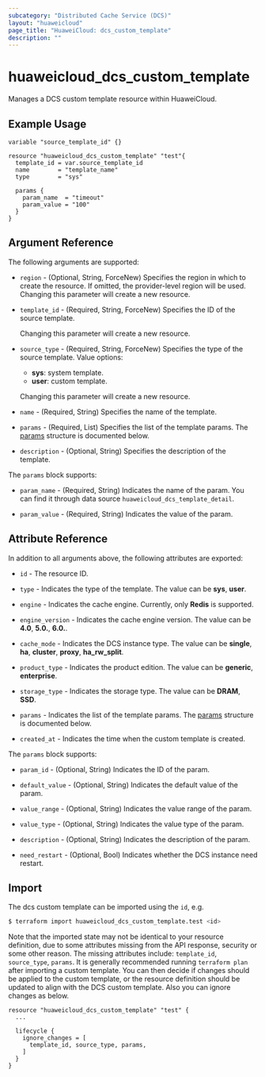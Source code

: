 ```yaml
---
subcategory: "Distributed Cache Service (DCS)"
layout: "huaweicloud"
page_title: "HuaweiCloud: dcs_custom_template"
description: ""
---
```


# huaweicloud_dcs_custom_template

Manages a DCS custom template resource within HuaweiCloud.

## Example Usage

```hcl
variable "source_template_id" {}

resource "huaweicloud_dcs_custom_template" "test"{
  template_id = var.source_template_id
  name        = "template_name"
  type        = "sys"

  params {
    param_name  = "timeout"
    param_value = "100"
  }
}
```

## Argument Reference

The following arguments are supported:

* `region` - (Optional, String, ForceNew) Specifies the region in which to create the resource.
  If omitted, the provider-level region will be used. Changing this parameter will create a new resource.

* `template_id` - (Required, String, ForceNew) Specifies the ID of the source template.

  Changing this parameter will create a new resource.

* `source_type` - (Required, String, ForceNew) Specifies the type of the source template. Value options:
  + **sys**: system template.
  + **user**: custom template.

  Changing this parameter will create a new resource.

* `name` - (Required, String) Specifies the name of the template.

* `params` - (Required, List) Specifies the list of the template params.
The [params](#CustomTemplate_Param) structure is documented below.

* `description` - (Optional, String) Specifies the description of the template.

<a name="CustomTemplate_Param"></a>
The `params` block supports:

* `param_name` - (Required, String) Indicates the name of the param. You can find it through data source
  `huaweicloud_dcs_template_detail`.

* `param_value` - (Required, String) Indicates the value of the param.

## Attribute Reference

In addition to all arguments above, the following attributes are exported:

* `id` - The resource ID.

* `type` - Indicates the type of the template. The value can be **sys**, **user**.

* `engine` - Indicates the cache engine. Currently, only **Redis** is supported.

* `engine_version` - Indicates the cache engine version. The value can be **4.0**, **5.0.**, **6.0.**.

* `cache_mode` - Indicates the DCS instance type. The value can be **single**, **ha**, **cluster**, **proxy**,
  **ha_rw_split**.

* `product_type` - Indicates the product edition. The value can be **generic**, **enterprise**.

* `storage_type` - Indicates the storage type. The value can be **DRAM**, **SSD**.

* `params` - Indicates the list of the template params.
  The [params](#CustomTemplate_Param) structure is documented below.

* `created_at` - Indicates the time when the custom template is created.

<a name="CustomTemplate_Param"></a>
The `params` block supports:

* `param_id` - (Optional, String) Indicates the ID of the param.

* `default_value` - (Optional, String) Indicates the default value of the param.

* `value_range` - (Optional, String) Indicates the value range of the param.

* `value_type` - (Optional, String) Indicates the value type of the param.

* `description` - (Optional, String) Indicates the description of the param.

* `need_restart` - (Optional, Bool) Indicates whether the DCS instance need restart.

## Import

The dcs custom template can be imported using the `id`, e.g.

```bash
$ terraform import huaweicloud_dcs_custom_template.test <id>
```

Note that the imported state may not be identical to your resource definition, due to some attributes missing from the
API response, security or some other reason. The missing attributes include: `template_id`, `source_type`, `params`. It
is generally recommended running `terraform plan` after importing a custom template. You can then decide if changes
should be applied to the custom template, or the resource definition should be updated to align with the DCS custom
template. Also you can ignore changes as below.

```hcl
resource "huaweicloud_dcs_custom_template" "test" {
  ...

  lifecycle {
    ignore_changes = [
      template_id, source_type, params,
    ]
  }
}
```

